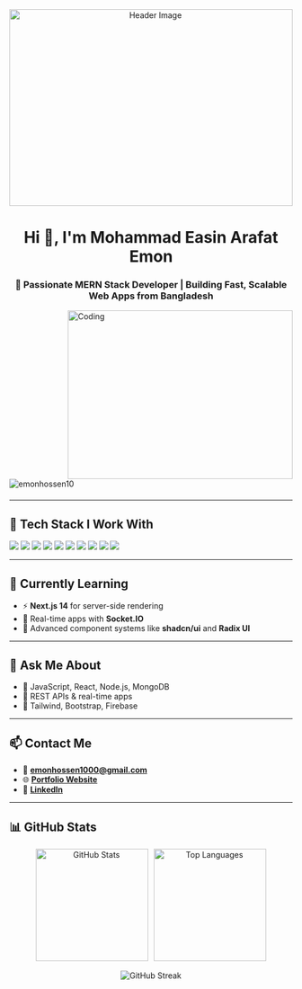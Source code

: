 <!-- Header GIF -->
<div align="center ">
  <img src="https://miro.medium.com/v2/resize:fit:3200/0*de0IdiUSoJTwgsys.gif" alt="Header Image" width="100%" style="height: 350px; object-fit: cover;" />
</div>


<h1 align="center">Hi 👋, I'm Mohammad Easin Arafat Emon</h1>
<h3 align="center">🚀 Passionate MERN Stack Developer | Building Fast, Scalable Web Apps from Bangladesh</h3>

<img align="right" alt="Coding" width="400" height="300" src="https://i.pinimg.com/originals/81/17/8b/81178b47a8598f0c81c4799f2cdd4057.gif"/>

<p align="left" style="margin: 20px 0;">
  <img src="https://komarev.com/ghpvc/?username=emonhossen10&label=Profile%20views&color=0e75b6&style=flat" alt="emonhossen10" />
</p>

---

## 🚀 Tech Stack I Work With

<p align="left"  >
  <img src="https://img.shields.io/badge/JavaScript-F7DF1E?logo=javascript&logoColor=black&style=for-the-badge" />
  <img src="https://img.shields.io/badge/React-20232A?logo=react&logoColor=61DAFB&style=for-the-badge" />
  <img src="https://img.shields.io/badge/Node.js-339933?logo=nodedotjs&logoColor=white&style=for-the-badge" />
  <img src="https://img.shields.io/badge/Express.js-000000?logo=express&logoColor=white&style=for-the-badge" />
  <img src="https://img.shields.io/badge/MongoDB-47A248?logo=mongodb&logoColor=white&style=for-the-badge" />
  <img src="https://img.shields.io/badge/TailwindCSS-38B2AC?logo=tailwind-css&logoColor=white&style=for-the-badge" />
  <img src="https://img.shields.io/badge/Bootstrap-563D7C?logo=bootstrap&logoColor=white&style=for-the-badge" />
  <img src="https://img.shields.io/badge/Git-F05032?logo=git&logoColor=white&style=for-the-badge" />
  <img src="https://img.shields.io/badge/Firebase-FFCA28?logo=firebase&logoColor=black&style=for-the-badge" />
  <img src="https://img.shields.io/badge/Next.js-000000?logo=nextdotjs&logoColor=white&style=for-the-badge" />
</p>

---

## 🌱 Currently Learning

- ⚡ **Next.js 14** for server-side rendering
- 🧠 Real-time apps with **Socket.IO**
- 🎨 Advanced component systems like **shadcn/ui** and **Radix UI**

---

## 💬 Ask Me About

- 🔹 JavaScript, React, Node.js, MongoDB
- 🔹 REST APIs & real-time apps
- 🔹 Tailwind, Bootstrap, Firebase

---

## 📫 Contact Me

- 📧 **emonhossen1000@gmail.com**
- 🌐 [**Portfolio Website**](https://my-portfolio-rouge-eight-67.vercel.app/)
- 💼 [**LinkedIn**](https://www.linkedin.com/in/mohammademon92/)

---

## 📊 GitHub Stats

<div align="center">

  <!-- First row: Stats + Top Languages (same height) -->
  <div style="display: flex; justify-content: center; gap: 10px;">
    <img src="https://github-readme-stats.vercel.app/api?username=emonhossen10&show_icons=true&locale=en&theme=radical" alt="GitHub Stats" height="200" />
    <img src="https://github-readme-stats.vercel.app/api/top-langs/?username=emonhossen10&layout=compact&theme=radical" alt="Top Languages" height="200" />
  </div>

  <br/>

  <!-- Second row: GitHub Streak -->
  <img src="https://github-readme-streak-stats.herokuapp.com?user=emonhossen10&theme=radical&hide_border=false" alt="GitHub Streak" />
</div>
